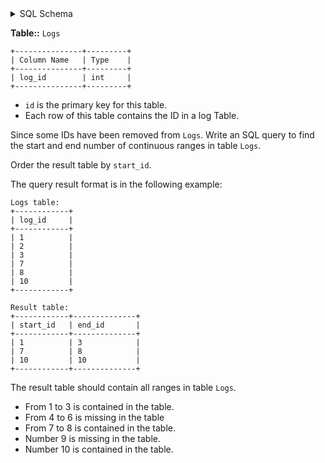 <details>
<summary> SQL Schema</summary>

```sql
DROP TABLE IF EXISTS Logs;

CREATE TABLE IF NOT EXISTS
  Logs (log_id int);

INSERT INTO
  Logs 
VALUES
  ('1'),
  ('2'),
  ('3'),
  ('7'),
  ('8'),
  ('10');
```

</details>

**Table::** `Logs`

```
+---------------+---------+
| Column Name   | Type    |
+---------------+---------+
| log_id        | int     |
+---------------+---------+
```

- `id` is the primary key for this table.
- Each row of this table contains the ID in a log Table.

Since some IDs have been removed from `Logs`. Write an SQL query to find the start and end number of continuous ranges in table `Logs`.

Order the result table by `start_id`.

The query result format is in the following example:

```
Logs table:
+------------+
| log_id     |
+------------+
| 1          |
| 2          |
| 3          |
| 7          |
| 8          |
| 10         |
+------------+

Result table:
+------------+--------------+
| start_id   | end_id       |
+------------+--------------+
| 1          | 3            |
| 7          | 8            |
| 10         | 10           |
+------------+--------------+
```

The result table should contain all ranges in table `Logs`.

- From 1 to 3 is contained in the table.
- From 4 to 6 is missing in the table
- From 7 to 8 is contained in the table.
- Number 9 is missing in the table.
- Number 10 is contained in the table.